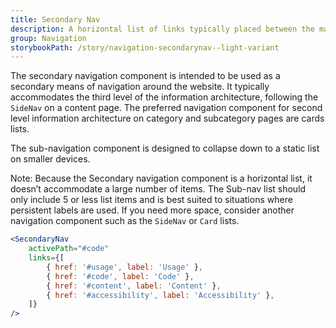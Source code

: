 ```yaml
---
title: Secondary Nav
description: A horizontal list of links typically placed between the main navigation and page content.
group: Navigation
storybookPath: /story/navigation-secondarynav--light-variant
---
```


The secondary navigation component is intended to be used as a secondary means of navigation around the website. It typically accommodates the third level of the information architecture, following the `SideNav` on a content page. The preferred navigation component for second level information architecture on category and subcategory pages are cards lists.

The sub-navigation component is designed to collapse down to a static list on smaller devices.

Note: Because the Secondary navigation component is a horizontal list, it doesn’t accommodate a large number of items. The Sub-nav list should only include 5 or less list items and is best suited to situations where persistent labels are used. If you need more space, consider another navigation component such as the `SideNav` or `Card` lists.

```jsx live
<SecondaryNav
	activePath="#code"
	links={[
		{ href: '#usage', label: 'Usage' },
		{ href: '#code', label: 'Code' },
		{ href: '#content', label: 'Content' },
		{ href: '#accessibility', label: 'Accessibility' },
	]}
/>
```

